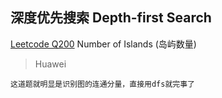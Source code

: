 ## 深度优先搜索 Depth-first Search
[Leetcode Q200](java_src/200.岛屿数量.java) Number of Islands (岛屿数量) 
> Huawei
```
这道题就明显是识别图的连通分量，直接用dfs就完事了
```
